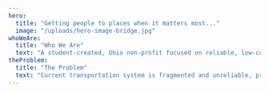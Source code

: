 ```yaml
---
hero:
  title: "Getting people to places when it matters most..."
  image: "/uploads/hero-image-bridge.jpg"
whoWeAre:
  title: "Who We Are"
  text: "A student-created, Ohio non-profit focused on reliable, low-cost mobility options for the underserved."
theProblem:
  title: "The Problem"
  text: "Current transportation system is fragmented and unreliable, preventing underserved people from getting to the places that matter."
---
```

